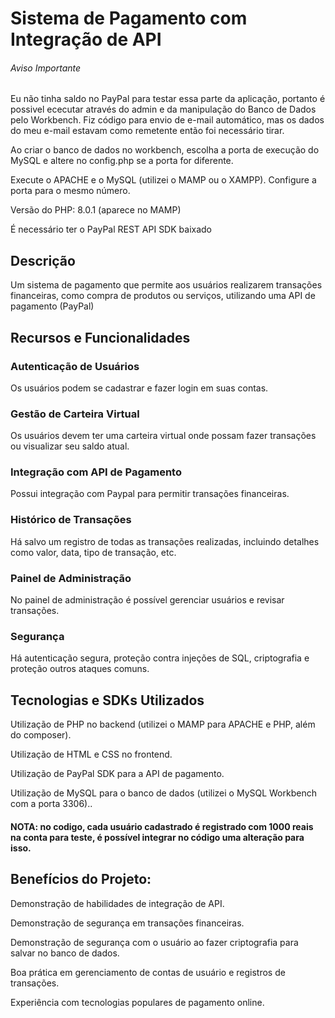 # Sistema de Pagamento com Integração de API

###### Aviso Importante
Eu não tinha saldo no PayPal para testar essa parte da aplicação, portanto é possivel ececutar através do admin e da manipulação do Banco de Dados pelo Workbench. Fiz código para envio de e-mail automático, mas os dados do meu e-mail estavam como remetente então foi necessário tirar.

Ao criar o banco de dados no workbench, escolha a porta de execução do MySQL e altere no config.php se a porta for diferente.

Execute o APACHE e o MySQL (utilizei o MAMP ou o XAMPP). Configure a porta para o mesmo número.

Versão do PHP: 8.0.1 (aparece no MAMP)

É necessário ter o PayPal REST API SDK baixado

## Descrição
Um sistema de pagamento que permite aos usuários realizarem transações financeiras, como compra de produtos ou serviços, utilizando uma API de pagamento (PayPal)

## Recursos e Funcionalidades

### Autenticação de Usuários
Os usuários podem se cadastrar e fazer login em suas contas.

### Gestão de Carteira Virtual
Os usuários devem ter uma carteira virtual onde possam fazer transações ou visualizar seu saldo atual.

### Integração com API de Pagamento
Possui integração com Paypal para permitir transações financeiras.


### Histórico de Transações
Há salvo um registro de todas as transações realizadas, incluindo detalhes como valor, data, tipo de transação, etc.

### Painel de Administração
No painel de administração é possível gerenciar usuários e revisar transações.

### Segurança
Há autenticação segura, proteção contra injeções de SQL, criptografia e proteção outros ataques comuns.

## Tecnologias e SDKs Utilizados
Utilização de PHP no backend (utilizei o MAMP para APACHE e PHP, além do composer).

Utilização de HTML e CSS no frontend.

Utilização de PayPal SDK para a API de pagamento.

Utilização de MySQL para o banco de dados (utilizei o MySQL Workbench com a porta 3306)..

#### NOTA: no codigo, cada usuário cadastrado é registrado com 1000 reais na conta para teste, é possível integrar no código uma alteração para isso.

## Benefícios do Projeto:
Demonstração de habilidades de integração de API.

Demonstração de segurança em transações financeiras.

Demonstração de segurança com o usuário ao fazer criptografia para salvar no banco de dados.

Boa prática em gerenciamento de contas de usuário e registros de transações.

Experiência com tecnologias populares de pagamento online.